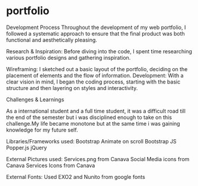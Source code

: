 # portfolio
Development Process
Throughout the development of my web portfolio, I followed a systematic approach to ensure that the final product was both functional and aesthetically pleasing.

Research & Inspiration: 
Before diving into the code, I spent time researching various portfolio designs and gathering inspiration.

Wireframing: 
I sketched out a basic layout of the portfolio, deciding on the placement of elements and the flow of information.
Development: With a clear vision in mind, I began the coding process, starting with the basic structure and then layering on styles and interactivity.

Challenges & Learnings

As a international student and a full time student, it was a difficult road till the end of the semester but i was disciplined enough to take on this challenge.My life became monotone but at the same time i was gaining knowledge for my future self. 

Libraries/Frameworks used:
Bootstrap
Animate on scroll
Bootstrap JS
Popper.js
jQuery

External Pictures used:
Services.png from Canava
Social Media icons from Canava
Services Icons from Canava

External Fonts:
Used EXO2 and Nunito from google fonts